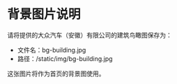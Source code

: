 # 背景图片说明

请将提供的大众汽车（安徽）有限公司的建筑鸟瞰图保存为：
- 文件名：bg-building.jpg
- 路径：/static/img/bg-building.jpg

这张图片将作为首页的背景图使用。